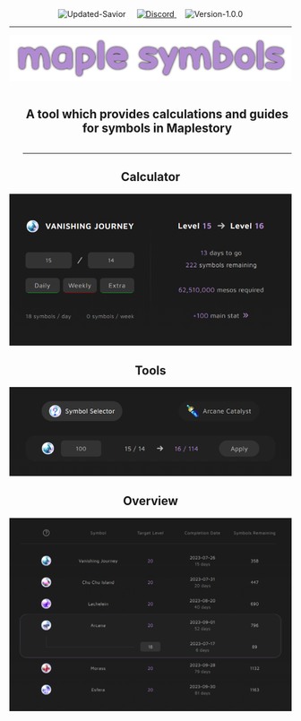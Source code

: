 <div align="center">
  <img src="https://img.shields.io/badge/update-savior-red" alt="Updated-Savior"/>
  &nbsp; &nbsp;
  <a target="_blank" href="https://discord.com/invite/FTMgy2ZKPK">
    <img src="https://discordapp.com/api/guilds/1126041321816203374/widget.png?style=shield" alt="Discord"/>
  </a>
  &nbsp; &nbsp;
  <img src="https://img.shields.io/badge/version-1.0.0-red" alt="Version-1.0.0"/>
  <hr></hr>
</div>

<div align="center">
  <img src="/public/main/logo.png" alt="Maple Symbols Logo"/>
</div>

<div id="user-content-toc">
  <ul>
    <summary align="center">
        <h2 style="display: inline-block;">
          A tool which provides calculations and guides for symbols in Maplestory
        </h1>
    </summary>
    <hr></hr>
  </ul>
</div>

<h2 align="center">Calculator</h2>

<div align="center">
  <img src="/public/main/calculator.png" alt="Calculator UI"/>
</div>

<h2 align="center">Tools</h2>

<div align="center">
  <img src="/public/main/tools.png" alt="Tools UI"/>
</div>

<h2 align="center">Overview</h2>

<div align="center">
  <img src="/public/main/levels.png" alt="Overview UI"/>
</div>